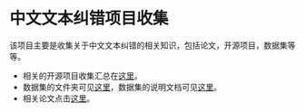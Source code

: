 # 中文文本纠错项目收集
该项目主要是收集关于中文文本纠错的相关知识，包括论文，开源项目，数据集等等。

- 相关的开源项目收集汇总在[这里](./OpenSourceProject.md)。
- 数据集的文件夹可见[这里](./Dataset)，数据集的说明文档可见[这里](url)。
- 相关论文点击[这里](./Paper/Global%20Attention%20Decoder.md)。


